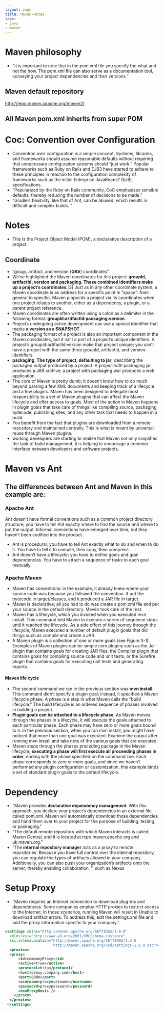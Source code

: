 ```yaml
---
layout: page
title: Maven-Notes
tags:
- java
- maven
---
```

# Maven philosophy
- “It is important to note that in the pom.xml file you specify the what and not the how. The pom.xml file can also serve as a documentation tool, conveying your project dependencies and their versions.”


## Maven default repository

http://repo.maven.apache.org/maven2/

## All Maven pom.xml inherits from super POM

# Coc: Convention over Configuration
- Convention over configuration is a simple concept. Systems, libraries, and frameworks should assume reasonable defaults without requiring that unnecessary configuration systems should “just work.” Popular frameworks such as Ruby on Rails and EJB3 have started to adhere to these principles in reaction to the configuration complexity of frameworks such as the initial Enterprise JavaBeans? (EJB) specifications. 
- “Popularized by the Ruby on Rails community, CoC emphasizes sensible defaults, thereby reducing the number of decisions to be made.”
- “Gradle’s flexibility, like that of Ant, can be abused, which results in difficult and complex builds.
”


# Notes
- This is the Project Object Model (POM), a declarative description of a project. 

## Coordinate
- “group, artifact, and version (**GAV**) coordinates”
- We’ve highlighted the Maven coordinates for this project: **groupId, artifactId, version and packaging. These combined identifiers make up a project’s coordinates**.[3] Just as in any other coordinate system, a Maven coordinate is an address for a specific point in “space”: from general to specific. Maven pinpoints a project via its coordinates when one project relates to another, either as a dependency, a plugin, or a parent project reference. 
- Maven coordinates are often written using a colon as a delimiter in the following format: **groupId:artifactId:packaging:version**. 
- Projects undergoing active development can use a special identifier that marks **a version as a SNAPSHOT**.
- The packaging format of a project is also an important component in the Maven coordinates, but it isn’t a part of a project’s unique identifiers. A project’s groupId:artifactId:version make that project unique; you can’t have a project with the same three groupId, artifactId, and version identifiers.
- **packaging: The type of project, defaulting to jar**, describing the packaged output produced by a project. A project with packaging jar produces a JAR archive; a project with packaging war produces a web application.
- The core of Maven is pretty dumb; it doesn’t know how to do much beyond parsing a few XML documents and keeping track of a lifecycle and a few plugins. Maven has been designed to delegate most responsibility to a set of Maven plugins that can affect the Maven lifecycle and offer access to goals. Most of the action in Maven happens in plugin goals that take care of things like compiling source, packaging bytecode, publishing sites, and any other task that needs to happen in a build. 
- You benefit from the fact that plugins are downloaded from a remote repository and maintained centrally. This is what is meant by universal reuse through Maven plugins.
- working developers are starting to realize that Maven not only simplifies the task of build management, it is helping to encourage a common interface between developers and software projects.

# Maven vs Ant
## The differences between Ant and Maven in this example are:
### Apache Ant 
Ant doesn’t have formal conventions such as a common project directory structure; you have to tell Ant exactly where to find the source and where to put the output. Informal conventions have emerged over time, but they haven’t been codified into the product.
- Ant is procedural; you have to tell Ant exactly what to do and when to do it. You have to tell it to compile, then copy, then compress.
- Ant doesn’t have a lifecycle; you have to define goals and goal dependencies. You have to attach a sequence of tasks to each goal manually.
### Apache Maven
- Maven has conventions: in the example, it already knew where your source code was because you followed the convention. It put the bytecode in target/classes, and it produced a JAR file in target.
- Maven is declarative; all you had to do was create a pom.xml file and put your source in the default directory. Maven took care of the rest.
- Maven has a lifecycle, which you invoked when you executed mvn install. This command told Maven to execute a series of sequence steps until it reached the lifecycle. As a side effect of this journey through the lifecycle, Maven executed a number of default plugin goals that did things such as compile and create a JAR.
- A Maven plugin is a collection of one or more goals (see Figure 3-1). Examples of Maven plugins can be simple core plugins such as the Jar plugin that contains goals for creating JAR files, the Compiler plugin that contains goals for compiling source code and unit tests, or the Surefire plugin that contains goals for executing unit tests and generating reports.

#### Maven life cycle
- The second command we ran in the previous section was **mvn install**. This command didn’t specify a plugin goal; instead, it specified a Maven lifecycle phase. A phase is a step in what Maven calls the “build lifecycle.” The build lifecycle is an ordered sequence of phases involved in building a project.
- **Plugin goals can be attached to a lifecycle phase**. As Maven moves through the phases in a lifecycle, it will execute the goals attached to each particular phase. Each phase may have zero or more goals bound to it. In the previous section, when you ran mvn install, you might have noticed that more than one goal was executed. Examine the output after running mvn install and take note of the various goals that are executed. 
- Maven steps through the phases preceding package in the Maven lifecycle; **executing a phase will first execute all proceeding phases in order**, ending with the phase specified on the command line. Each phase corresponds to zero or more goals, and since we haven’t performed any plugin configuration or customization, this example binds a set of standard plugin goals to the default lifecycle. 

# Dependency
- “Maven provides **declarative dependency management**. With this approach, you declare your project’s dependencies in an external file called pom.xml. Maven will automatically download those dependencies and hand them over to your project for the purpose of building, testing, or packaging.”
- “The default remote repository with which Maven interacts is called Maven Central, and it is located at repo.maven.apache.org and uk.maven.org.”
- “The **internal repository manager** acts as a proxy to remote repositories. Because you have full control over the internal repository, you can regulate the types of artifacts allowed in your company. Additionally, you can also push your organization’s artifacts onto the server, thereby enabling collaboration. ”, such as Nexus

# Setup Proxy
- “Maven requires an Internet connection to download plug-ins and dependencies. Some companies employ HTTP proxies to restrict access to the Internet. In those scenarios, running Maven will result in Unable to download artifact errors. To address this, edit the settings.xml file and add the proxy information specific to your company.”
```xml
<settings xmlns="http://maven.apache.org/SETTINGS/1.0.0"
  xmlns:xsi="http://www.w3.org/2001/XMLSchema-instance"
  xsi:schemaLocation="http://maven.apache.org/SETTINGS/1.0.0
                      http://maven.apache.org/xsd/settings-1.0.0.xsd">
  <proxies>
  <proxy>
      <id>companyProxy</id>
      <active>true</active>
      <protocol>http</protocol>
      <host>proxy.company.com</host>
      <port>8080</port>
      <username>proxyusername</username>
      <password>proxypassword</password>
      <nonProxyHosts />
    </proxy>
  </proxies>
 </settings>
```